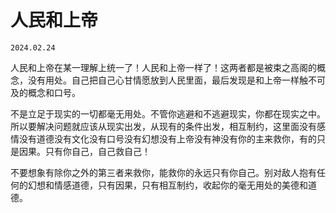 # 人民和上帝

`2024.02.24`

人民和上帝在某一理解上统一了！人民和上帝一样了！这两者都是被束之高阁的概念，没有用处。自己把自己心甘情愿放到人民里面，最后发现是和上帝一样触不可及的概念和口号。

不是立足于现实的一切都毫无用处。不管你逃避和不逃避现实，你都在现实之中。所以要解决问题就应该从现实出发，从现有的条件出发，相互制约，这里面没有感情没有道德没有文化没有口号没有幻想没有上帝没有神没有你的主来救你，有的只是因果。只有你自己，自己救自己！

不要想象有除你之外的第三者来救你，能救你的永远只有你自己。别对敌人抱有任何的幻想和情感道德，只有因果，只有相互制约，收起你的毫无用处的美德和道德。
